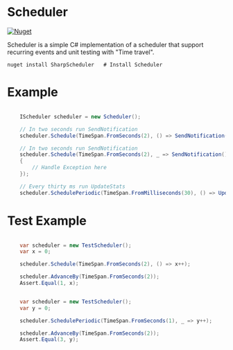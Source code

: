 # Scheduler

 [![Nuget](https://img.shields.io/nuget/v/SharpScheduler.svg)](https://www.nuget.org/packages/SharpScheduler/)

Scheduler is a simple C# implementation of a scheduler that support recurring events and unit testing with "Time travel".

	nuget install SharpScheduler   # Install Scheduler


# Example

```csharp

    IScheduler scheduler = new Scheduler();

    // In two seconds run SendNotification
    scheduler.Schedule(TimeSpan.FromSeconds(2), () => SendNotification());

    // In two seconds run SendNotification
    scheduler.Schedule(TimeSpan.FromSeconds(2), _ => SendNotification(), exception =>
    {
        // Handle Exception here
    });

    // Every thirty ms run UpdateStats
    scheduler.SchedulePeriodic(TimeSpan.FromMilliseconds(30), () => UpdateStats());
```

# Test Example

```csharp

    var scheduler = new TestScheduler();
    var x = 0;

    scheduler.Schedule(TimeSpan.FromSeconds(2), () => x++);

    scheduler.AdvanceBy(TimeSpan.FromSeconds(2));
    Assert.Equal(1, x);
```

```csharp

    var scheduler = new TestScheduler();
    var y = 0;

    scheduler.SchedulePeriodic(TimeSpan.FromSeconds(1), _ => y++);

    scheduler.AdvanceBy(TimeSpan.FromSeconds(2));
    Assert.Equal(3, y);
```
